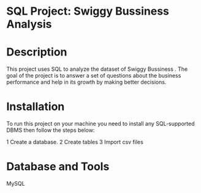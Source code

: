 # SQL Project: Swiggy Bussiness Analysis

# Description

This project uses SQL to analyze the dataset of Swiggy Bussiness . The goal of the project is to answer a set of questions about the  business performance and help in its growth by making better decisions.

# Installation

To run this project on your machine you need to install any SQL-supported DBMS then follow the steps below:

1 Create a database.
2 Create tables 
3 Import csv files


# Database and Tools

MySQL

